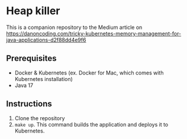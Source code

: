 # Heap killer

This is a companion repository to the Medium article on https://danoncoding.com/tricky-kubernetes-memory-management-for-java-applications-d2f88dd4e9f6

## Prerequisites

- Docker & Kubernetes (ex. Docker for Mac, which comes with Kubernetes installation)
- Java 17

## Instructions

1. Clone the repository
2. `make up`. This command builds the application and deploys it to Kubernetes.